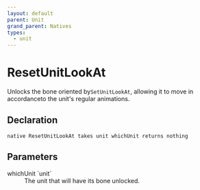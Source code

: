 ```yaml
---
layout: default
parent: Unit
grand_parent: Natives
types:
  - unit
---
```


# ResetUnitLookAt
Unlocks the bone oriented by`SetUnitLookAt`, allowing it to move in accordanceto the unit's regular animations.

## Declaration

```
native ResetUnitLookAt takes unit whichUnit returns nothing
```

## Parameters
<dl>
  <dt>whichUnit `unit`</dt>
  <dd>The unit that will have its bone unlocked.</dd>
</dl>